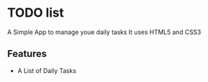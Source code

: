 # TODO list
A Simple App to manage youe daily tasks
It uses HTML5 and CSS3

## Features
* A List of Daily Tasks